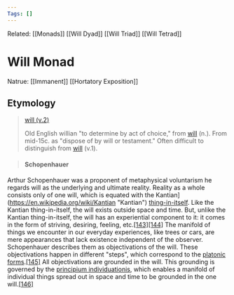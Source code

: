```yaml
---
Tags: []
---
```

Related: [[Monads]] [[Will Dyad]] [[Will Triad]] [[Will Tetrad]]
# Will Monad
Natrue: [[Immanent]] [[Hortatory Exposition]]


## Etymology
> [will (v.2)](https://www.etymonline.com/word/will#etymonline_v_50139 "Origin and meaning of will")
>
> Old English willian "to determine by act of choice," from [will](https://www.etymonline.com/word/will?ref=etymonline_crossreference#etymonline_v_8011) (n.). From mid-15c. as "dispose of by will or testament." Often difficult to distinguish from [will](https://www.etymonline.com/word/will?ref=etymonline_crossreference#etymonline_v_8010) (v.1).


> #### Schopenhauer

Arthur Schopenhauer was a proponent of metaphysical voluntarism he regards will as the underlying and ultimate reality. Reality as a whole consists only of one will, which is equated with the Kantian](https://en.wikipedia.org/wiki/Kantian "Kantian") [thing-in-itself](https://en.wikipedia.org/wiki/Thing-in-itself "Thing-in-itself"). Like the Kantian thing-in-itself, the will exists outside space and time. But, unlike the Kantian thing-in-itself, the will has an experiential component to it: it comes in the form of striving, desiring, feeling, etc.[[143]](https://en.wikipedia.org/wiki/Ontology#cite_note-144)[[144]](https://en.wikipedia.org/wiki/Ontology#cite_note-145) The manifold of things we encounter in our everyday experiences, like trees or cars, are mere appearances that lack existence independent of the observer. Schopenhauer describes them as objectivations of the will. These objectivations happen in different "steps", which correspond to the [platonic forms](https://en.wikipedia.org/wiki/Platonic_forms "Platonic forms").[[145]](https://en.wikipedia.org/wiki/Ontology#cite_note-146) All objectivations are grounded in the will. This grounding is governed by the [principium individuationis](https://en.wikipedia.org/wiki/Principium_individuationis "Principium individuationis"), which enables a manifold of individual things spread out in space and time to be grounded in the one will.[[146]](https://en.wikipedia.org/wiki/Ontology#cite_note-Kastrup-147)